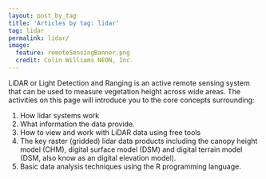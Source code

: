 ```yaml
---
layout: post_by_tag
title: 'Articles by tag: lidar'
tag: lidar
permalink: lidar/
image:
  feature: remoteSensingBanner.png
  credit: Colin Williams NEON, Inc.
---
```


LiDAR or Light Detection and Ranging is an active remote sensing system that can be used to measure vegetation height across wide areas. The activities on this page will introduce you to the core concepts surrounding:

1. How lidar systems work
2. What information the data provide.
3. How to view and work with LiDAR data using free tools
4. The key raster (gridded) lidar data products including the canopy height model (CHM), digital surface model (DSM) and digital terrain model (DSM, also know as an digital elevation model). 
4. Basic data analysis techniques using the R programming language. 

